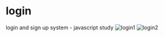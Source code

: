 # login
login and sign up system - javascript study
![login1](https://github.com/user-attachments/assets/6d8378cc-5899-42e4-b000-d7c93cadc3a9)
![login2](https://github.com/user-attachments/assets/336a1abe-e631-4767-b0b6-79a6e963a6ea)
